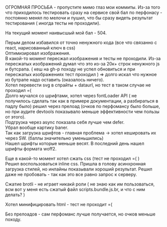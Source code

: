 ОГРОМНАЯ ПРОСЬБА - пропустите мимо глаз мои коммиты. Из-за того что приходилось тестировать сразу на сервисе свой бал по перфонасу - постоянно менял по мелочи и пушил, что бы сразу видеть результат тестирования ( иногда тесты не проходили).

На текущий момент наивысшый мой бал - 504.

Перым делом избавился от точно ненужного кода (все что связанно с react, нарисованный ключ в css)<br>
Оптимизировал изображения.<br>
В какой-то момент пересжал изображения и тесты не проходили.
Из-за пересжатых изображений думал что это из-за 20к+ строк ненужного js и бутсрапа. ( кеш на gh-p походу не успел обновиться и при пересжатых изображениях тест проходил ) => долго искал что нужное из бутрапе надо оставить (оказалось ничего).<br>
Хотел перевести svg в спрайты + dataurl, но тест в таком случае не проходил =( <br>
Долго мучался со шрифтами, хотел через fontLoader API ( не получилось сделать так как в примере документации, а разбираться в падлу было) решил через прелоад (очков по перфомансу было больше, но при аудите devtools показывало меньше эффективности чем пользы от этого).<br>
Подгрузка через async показала себя лучше чем defer.<br>
Убрал вообще картику baner.<br>
Так как загрузка шрифтов - главная проблема -> хотел кешировать их через SW. (баллы значительно уменьшились) <br>
Нашел шрифты которые меньше весят. В последний день нашел шрифты формата woff2.<br>

Еще в какой-то момент хотел сжать css (тест не проходил =( )<br>
Решил воспользоваться inline css.
Пришла в голову асинхронная загрузка стилей, но инлайны показывали хороший результат. Решил даже не пробовать - так как это все равно запрос к серверу.<br>

Сжатие brotli - не играет никакй роли ( не знаю как им пользоваться, всм вот у меня есть сжатый файл scripts.bundle.js.br, и что с ним делать? ) <br>

Хотел минифицировать html - тест не проходит =(

Без прелоадов - сам перфоманс лучше получается, но очков меньше походу.

